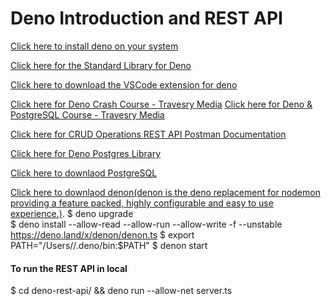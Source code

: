# Deno Introduction and REST API

[Click here to install deno on your system](https://deno.land/#installation)

[Click here for the Standard Library for Deno](https://deno.land/std)

[Click here to download the VSCode extension for deno](https://marketplace.visualstudio.com/items?itemName=denoland.vscode-deno)

[Click here for Deno Crash Course - Travesry Media](https://www.youtube.com/watch?v=NHHhiqwcfRM)
[Click here for Deno & PostgreSQL Course - Travesry Media](https://www.youtube.com/watch?v=KuaI6mphFNc)

[Click here for CRUD Operations REST API Postman Documentation](https://documenter.getpostman.com/view/3782712/SztD57nf)

[Click here for Deno Postgres Library](https://deno.land/x/postgres)

[Click here to downlaod PostgreSQL](https://www.postgresql.org/download/)

[Click here to downlaod denon(denon is the deno replacement for nodemon providing a feature packed, highly configurable and easy to use experience.)](https://deno.land/x/denon). 
$ deno upgrade  
$ deno install --allow-read --allow-run --allow-write -f --unstable https://deno.land/x/denon/denon.ts
$ export PATH="/Users/<your account>/.deno/bin:$PATH"
\$ denon start

#### To run the REST API in local

\$ cd deno-rest-api/ && deno run --allow-net server.ts

